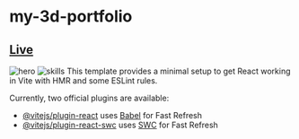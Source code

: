 # my-3d-portfolio
## [Live](https://my-3d-portfolio-nine.vercel.app/)
![hero](https://i.postimg.cc/1Xqz8yZ0/Screenshot-2024-03-03-164203.png)
![skills](https://i.postimg.cc/sDDrHpxF/Screenshot-2024-03-03-164320.png)
This template provides a minimal setup to get React working in Vite with HMR and some ESLint rules.

Currently, two official plugins are available:

- [@vitejs/plugin-react](https://github.com/vitejs/vite-plugin-react/blob/main/packages/plugin-react/README.md) uses [Babel](https://babeljs.io/) for Fast Refresh
- [@vitejs/plugin-react-swc](https://github.com/vitejs/vite-plugin-react-swc) uses [SWC](https://swc.rs/) for Fast Refresh
